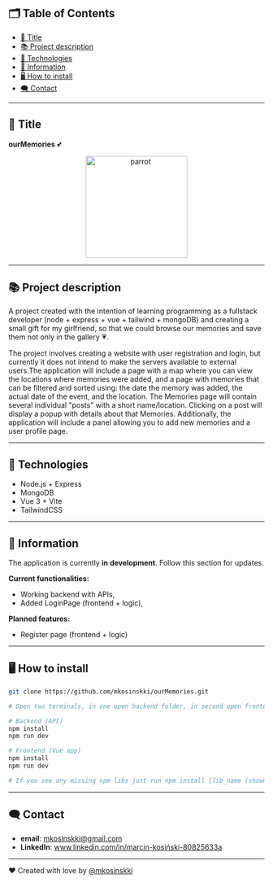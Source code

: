 ## 🗂️ Table of Contents
* [🧸 Title](#-title)
* [📚 Project description](#-project-description)
* [🔗 Technologies](#-technologies)
* [🔔 Information](#-information)
* [🖥️ How to install](#️-how-to-install)
* [🗨️ Contact](#️-contact)

---

## 🧸 Title
**ourMemories** 💕
<p align="center">
    <img src="https://i.imgur.com/cwi4kPZ.png" alt="parrot" width="200"/>
</p>

---

## 📚 Project description

A project created with the intention of learning programming as a fullstack developer (node ​​+ express + vue + tailwind + mongoDB) and creating a small gift for my girlfriend, so that we could browse our memories and save them not only in the gallery 💗. 


The project involves creating a website with user registration and login, but currently it does not intend to make the servers available to external users.The application will include a page with a map where you can view the locations where memories were added, and a page with memories that can be filtered and sorted using: the date the memory was added, the actual date of the event, and the location. The Memories page will contain several individual "posts" with a short name/location. Clicking on a post will display a popup with details about that Memories. Additionally, the application will include a panel allowing you to add new memories and a user profile page.

---

## 🔗 Technologies
- Node.js + Express
- MongoDB
- Vue 3 + Vite
- TailwindCSS

---

## 🔔 Information
The application is currently **in development**. Follow this section for updates.


**Current functionalities:**
- Working backend with APIs,
- Added LoginPage (frontend + logic),

**Planned features:**
- Register page (frontend + logic)  
---

## 🖥️ How to install
```bash
git clone https://github.com/mkosinskki/ourMemories.git

# Open two terminals, in one open backend folder, in second open frontend.

# Backend (API)
npm install
npm run dev

# Frontend (Vue app)
npm install
npm run dev

# If you see any missing npm libs just run npm install [lib_name (shown in error)]
```
---

## 🗨️ Contact
* **email**: mkosinskki@gmail.com
* **LinkedIn**: www.linkedin.com/in/marcin-kosiński-80825633a

---

❤️ Created with love by [@mkosinskki](https://github.com/mkosinskki)


